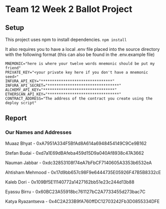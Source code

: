 # Team 12 Week 2 Ballot Project

## Setup

This project uses npm to install dependencies. `npm install`

It also requires you to have a local .env file placed into the source directory with the following format (this can also be found in the .env.example file)
```.env
MNEMONIC="here is where your twelve words mnemonic should be put my friend"
PRIVATE_KEY="<your private key here if you don't have a mnemonic seed>"
INFURA_API_KEY="********************************"
INFURA_API_SECRET="********************************"
ALCHEMY_API_KEY="********************************"
ETHERSCAN_API_KEY="********************************"
CONTRACT_ADDRESS="The address of the contract you create using the deploy script"
```

## Report

### Our Names and Addresses

Muaaz Bhyat       - 0xA7951A334F5BfAd8A614a6948454149C9Ce9B162

Stefan Budai      - 0xd7a1E69dBAfeba459d15D9a040Af8938c47A3662

Nauman Jabbar     - 0xdc32853108f74eA7bFbCF7140605A3353b6532eA

Ahtisham Mehmood  - 0x17d9bb657c98F9e6444735E05926F47B5B8332cE

Kaleb Dori        - 0x109Bf5E11140772a1427162bb51e23c244d13b88

Eyassu Birru      - 0x60BC23A55918bc761127bC2A7733455d273bac7C

Katya Ryazantseva - 0x4C2A233B9fA760ffDC12703242Fb3D0855334DFE
